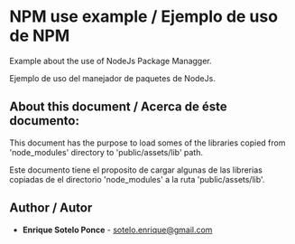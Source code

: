 # NPM use example / Ejemplo de uso de NPM
Example about the use of NodeJs Package Managger.

Ejemplo de uso del manejador de paquetes de NodeJs.

## About this document / Acerca de éste documento:
This document has the purpose to load somes of the libraries copied from
'node_modules' directory to 'public/assets/lib' path.

Este documento tiene el proposito de cargar algunas de las librerias copiadas de
el directorio 'node_modules' a la ruta 'public/assets/lib'.

## Author / Autor
* **Enrique Sotelo Ponce** - [sotelo.enrique@gmail.com](enrique.sotelo@gmail.com)